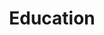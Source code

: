 ---
title: Education
masthead: University of Houston
school_name: University of Houston
school_logo: 
start_date: 1986
end_date: 1987
notes: 
degree_name: Master of Science (M.Sc.)
activities:
---